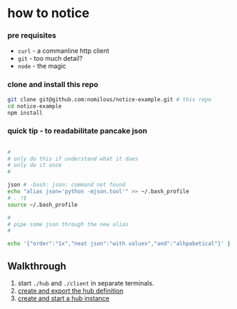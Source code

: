 how to notice
=============

### pre requisites

* `curl` - a commanline http client
* `git`  - too much detail? 
* `node` - the magic 

### clone and install this repo

```bash
git clone git@github.com:nomilous/notice-example.git # this repo
cd notice-example
npm install
```

### quick tip - to readabilitate pancake json

```bash

#
# only do this if understand what it does
# only do it once
# 

json # -bash: json: command not found
echo "alias json='python -mjson.tool'" >> ~/.bash_profile
# . !$
source ~/.bash_profile

#
# pipe some json through the new alias
#

echo '{"order":"1x","neat json":"with values","and":"alhpabetical"}' | json


```

Walkthrough
-----------

1. start `./hub` and `./client` in separate terminals.
2. [create and export the hub definition]()
3. [create and start a hub instance](https://github.com/nomilous/notice-example/commit/cbd24ea385ded5068e96fd8fc7b46682db056426)

